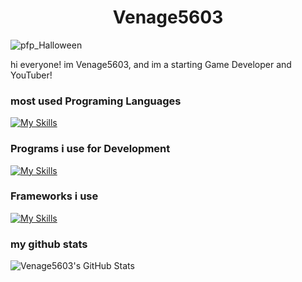 <h1 align="center">Venage5603</h1>

![pfp_Halloween](https://github.com/Venage5603/Venage5603/assets/116987090/8a99c1e8-d85c-4963-84f3-87ec04dc62df)

hi everyone! im Venage5603, and im a starting Game Developer and YouTuber!
### most used Programing Languages

[![My Skills](https://skillicons.dev/icons?i=c,cs,cpp,md&theme=dark)](https://skillicons.dev)

### Programs i use for Development

[![My Skills](https://skillicons.dev/icons?i=git,github,unreal,visualstudio&theme=dark)](https://skillicons.dev)

### Frameworks i use
[![My Skills](https://skillicons.dev/icons?i=dotnet&theme=dark)](https://skillicons.dev)

### my github stats

![Venage5603's GitHub Stats](https://github-readme-stats.vercel.app/api?username=Venage5603&show_icons=true&theme=tokyonight)
